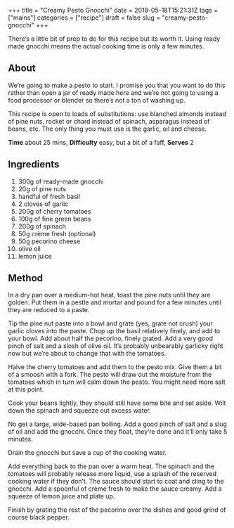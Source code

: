 +++
title = "Creamy Pesto Gnocchi"
date = 2018-05-18T15:21:31Z
tags = ["mains"]
categories = ["recipe"]
draft = false
slug = "creamy-pesto-gnocchi"
+++ 

There’s a little bit of prep to do for this recipe but its worth it. Using ready made gnocchi means the actual cooking time is only a few minutes.

<!--more-->

## About
We’re going to make a pesto to start. I promise you that you want to do this rather than open a jar of ready made here and we’re not going to using a food processor or blender so there’s not a ton of washing up.

This recipe is open to loads of substitutions: use blanched almonds instead of pine nuts, rocket or chard instead of spinach, asparagus instead of beans, etc. The only thing you must use is the garlic, oil and cheese.

**Time** about 25 mins, **Difficulty** easy, but a bit of a faff, **Serves** 2

## Ingredients
1. 300g of ready-made gnocchi
2. 20g of pine nuts
3. handful of fresh basil
4. 2 cloves of garlic
5. 200g of cherry tomatoes
6. 100g of fine green beans
7. 200g of spinach
8. 50g crème fresh (optional)
9. 50g pecorino cheese
10. olive oil
11. lemon juice

## Method
In a dry pan over a medium-hot heat, toast the pine nuts until they are golden. Put them in a pestle and mortar and pound for a few minutes until they are reduced to a paste. 

Tip the pine nut paste into a bowl and grate (yes, grate not crush) your garlic cloves into the paste. Chop up the basil relatively finely, and add to your bowl. Add about half the pecorino, finely grated. Add a very good pinch of salt and a slosh of olive oil. It’s probably unbearably garlicky right now but we’re about to change that with the tomatoes. 

Halve the cherry tomatoes and add them to the pesto mix. Give them a bit of a smoosh with a fork. The pesto will draw out the moisture from the tomatoes which in turn will calm down the pesto. You might need more salt at this point. 

Cook your beans lightly, they should still have some bite and set aside. Wilt down the spinach and squeeze out excess water. 

No get a large, wide-based pan boiling. Add a good pinch of salt and a slug of oil and add the gnocchi. Once they float, they’re done and it’ll only take 5 minutes. 

Drain the gnocchi but save a cup of the cooking water. 

Add everything back to the pan over a warm heat. The spinach and the tomatoes will probably release more liquid, use a splash of the reserved cooking water if they don’t. The sauce should start to coat and cling to the gnocchi. Add a spoonful of crème fresh to make the sauce creamy. Add a squeeze of lemon juice and plate up.

Finish by grating the rest of the pecorino over the dishes and good grind of course black pepper. 